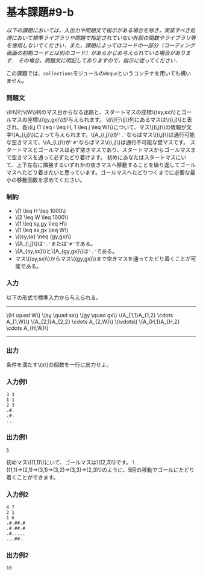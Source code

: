 # 基本課題#9-b

*以下の課題においては，入出力や問題文で指示がある場合を除き，実装すべき処理において標準ライブラリや問題で指定されていない外部の関数やライブラリ等を使用しないでください．また，課題によってはコードの一部分（コーディング画面の初期コードとは別のコード）があらかじめ与えられている場合があります． その場合，問題文に明記してありますので，指示に従ってください．*

この課題では、`collections`モジュールの`deque`というコンテナを用いても構いません。

### 問題文
\\(H\\)行\\(W\\)列のマス目からなる迷路と、スタートマスの座標\\(\(sy,sx\)\\)とゴールマスの座標\\(\(gy,gx\)\\)が与えられます。
\\(i\\)行\\(j\\)列にあるマスは\\(\(i,j\)\\)と表され、各\\(i,j (1 \leq i \leq H, 1 \leq j \leq W)\\)について、マス\\(\(i,j\)\\)の情報が文字\\(A_{i,j}\\)によって与えられます。\\(A_{i,j}\\)が`'.'`ならばマス\\(\(i,j\)\\)は通行可能な空きマスで、\\(A_{i,j}\\)が`'#'`ならばマス\\(\(i,j\)\\)は通行不可能な壁マスです。
スタートマスとゴールマスは必ず空きマスであり、スタートマスからゴールマスまで空きマスを通って必ずたどり着けます。
初めにあなたはスタートマスにいて、上下左右に隣接するいずれかの空きマスへ移動することを繰り返してゴールマスへたどり着きたいと思っています。ゴールマスへたどりつくまでに必要な最小の移動回数を求めてください。

### 制約
- \\(1 \leq H \leq 1000\\)
- \\(2 \leq W \leq 1000\\)
- \\(1 \leq sy,gy \leq H\\)
- \\(1 \leq sx,gx \leq W\\)
- \\(\(sy,sx\) \neq \(gy,gx\)\\)
- \\(A_{i,j}\\)は`'.'`または`'#'`である。
- \\(A_{sy,sx}\\)と\\(A_{gy,gx}\\)は`'.'`である。
- マス\\(\(sy,sx\)\\)からマス\\(\(gy,gx\)\\)まで空きマスを通ってたどり着くことが可能である。

### 入力
以下の形式で標準入力から与えられる。

---

\\(H \quad W\\)
\\(sy \quad sx\\)
\\(gy \quad gx\\)
\\(A_{1,1}A_{1,2} \cdots A_{1,W}\\)
\\(A_{2,1}A_{2,2} \cdots A_{2,W}\\)
\\(\vdots\\)
\\(A_{H,1}A_{H,2} \cdots A_{H,W}\\)

---




### 出力
条件を満たす\\(x\\)の個数を一行に出力せよ。

### 入力例1
```
3 3
1 1
2 3
.#.
.#.
...
```
### 出力例1
```
5
```
初めマス\\(\(1,1\)\\)にいて、ゴールマスは\\(\(2,3\)\\)です。
\\(\(1,1\)→\(2,1\)→\(3,1\)→\(3,2\)→\(3,3\)→\(2,3\)\\)のように、5回の移動でゴールにたどり着くことができます。

### 入力例2
```
4 7
2 1
1 6
.#.##.#
.#.##.#
.#.....
...##..
```
### 出力例2
```
10
```
